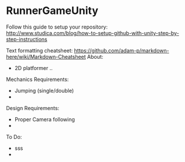 # RunnerGameUnity

Follow this guide to setup your repository:
http://www.studica.com/blog/how-to-setup-github-with-unity-step-by-step-instructions

Text formatting cheatsheet: https://github.com/adam-p/markdown-here/wiki/Markdown-Cheatsheet
About:
- 2D platformer ..


Mechanics Requirements:
- Jumping (single/double)
-


Design Requirements:
- Proper Camera following
- 


To Do:
- sss
-
